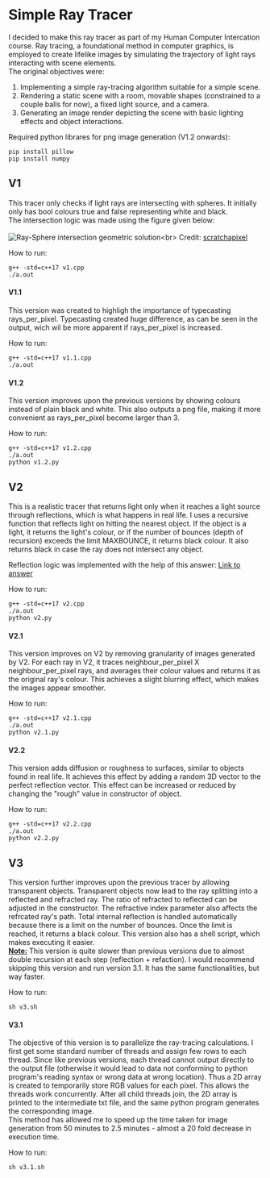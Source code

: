 # Simple Ray Tracer
I decided to make this ray tracer as part of my Human Computer Intercation course. Ray tracing, a foundational method in computer graphics, is employed to create lifelike images by simulating the trajectory of light rays interacting with scene elements.<br>
The original objectives were:
<ol>
<li>Implementing a simple ray-tracing algorithm suitable for a simple scene.</li>
<li>Rendering a static scene with a room, movable shapes (constrained to a couple balls for now), a fixed light source, and a camera.</li>
<li>Generating an image render depicting the scene with basic lighting effects and object interactions.</li>
</ol>

Required python librares for png image generation (V1.2 onwards):
```
pip install pillow
pip install numpy
```


## V1
This tracer only checks if light rays are intersecting with spheres. It initially only has bool colours true and false representing white and black.<br>
The intersection logic was made using the figure given below:<br><br>
![Ray-Sphere intersection geometric solution](https://www.scratchapixel.com/images/ray-simple-shapes/raysphereisect1.png?)<br>
Credit: <a href="https://www.scratchapixel.com/lessons/3d-basic-rendering/minimal-ray-tracer-rendering-simple-shapes/ray-sphere-intersection.html">scratchapixel</a>

How to run:
```
g++ -std=c++17 v1.cpp
./a.out
```

#### V1.1
This version was created to highligh the importance of typecasting rays_per_pixel. Typecasting created huge difference, as can be seen in the output, wich wil be more apparent if rays_per_pixel is increased.

How to run:
```
g++ -std=c++17 v1.1.cpp
./a.out
```

#### V1.2
This version improves upon the previous versions by showing colours instead of plain black and white. This also outputs a png file, making it more convenient as rays_per_pixel become larger than 3.

How to run:
```
g++ -std=c++17 v1.2.cpp
./a.out
python v1.2.py
```

## V2
This is a realistic tracer that returns light only when it reaches a light source through reflections, which is what happens in real life. I uses a recursive function that reflects light on hitting the nearest object. If the object is a light, it returns the light's colour, or if the number of bounces (depth of recursion) exceeds the limit MAXBOUNCE, it returns black colour. It also returns black in case the ray does not intersect any object.<br>

Reflection logic was implemented with the help of this answer: <a href="https://math.stackexchange.com/questions/2334939/reflection-of-line-on-a-sphere">Link to answer</a>

How to run:
```
g++ -std=c++17 v2.cpp
./a.out
python v2.py
```

#### V2.1
This version improves on V2 by removing granularity of images generated by V2. For each ray in V2, it traces neighbour_per_pixel X neighbour_per_pixel rays, and averages their colour values and returns it as the original ray's colour. This achieves a slight blurring effect, which makes the images appear smoother.

How to run:
```
g++ -std=c++17 v2.1.cpp
./a.out
python v2.1.py
```

#### V2.2
This version adds diffusion or roughness to surfaces, similar to objects found in real life. It achieves this effect by adding a random 3D vector to the perfect reflection vector. This effect can be increased or reduced by changing the "rough" value in constructor of object.

How to run:
```
g++ -std=c++17 v2.2.cpp
./a.out
python v2.2.py
```

## V3
This version further improves upon the previous tracer by allowing transparent objects. Transparent objects now lead to the ray splitting into a reflected and refracted ray. The ratio of refracted to reflected can be adjusted in the constructor. The refractive index parameter also affects the refrcated ray's path.
Total internal reflection is handled automatically because there is a limit on the number of bounces. Once the limit is reached, it returns a black colour.
This version also has a shell script, which makes executing it easier.<br>
<ins><b>Note:</b></ins> This version is quite slower than previous versions due to almost double recursion at each step (reflection + refaction). I would recommend skipping this version and run version 3.1. It has the same functionalities, but way faster.

How to run:
```
sh v3.sh
```

#### V3.1
The objective of this version is to parallelize the ray-tracing calculations. I first get some standard number of threads and assign few rows to each thread. Since like previous versions, each thread cannot output directly to the output file (otherwise it would lead to data not conforming to python program's reading syntax or wrong data at wrong location). Thus a 2D array is created to temporarily store RGB values for each pixel. This allows the threads work concurrently. After all child threads join, the 2D array is printed to the intermediate txt file, and the same python program generates the corresponding image. <br>
This method has allowed me to speed up the time taken for image generation from 50 minutes to 2.5 minutes - almost a 20 fold decrease in execution time.

How to run:
```
sh v3.1.sh
```

